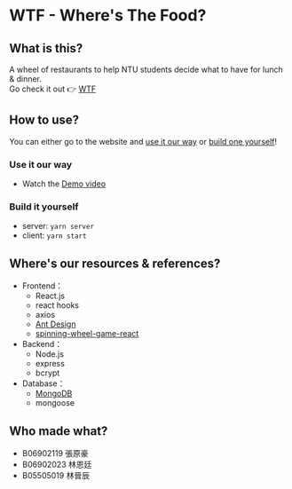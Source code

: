 # WTF - Where's The Food?

## What is this?
A wheel of restaurants to help NTU students decide what to have for lunch & dinner.  
Go check it out 👉 [WTF](https://lin9999.github.io/Wheel-of-Restaurants/)

## How to use?
You can either go to the website and [use it our way](#use-it-our-way) or [build one yourself](#build-it-yourself)!

### Use it our way
+ Watch the [Demo video](https://www.youtube.com/watch?v=sO03RFtJH7E)

### Build it yourself
+ server: ```yarn server```
+ client: ```yarn start```

## Where's our resources & references?
+ Frontend：
    + React.js
    + react hooks
    + axios
    + [Ant Design](https://ant.design/components/overview/)
    + [spinning-wheel-game-react](https://github.com/hadriengerard/spinning-wheel-game-react/tree/master/)
+ Backend：
    + Node.js
    + express
    + bcrypt
+ Database： 
    + [MongoDB](https://www.mongodb.com/1)
    + mongoose

## Who made what?
+ B06902119   張原豪
+ B06902023   林恩廷
+ B05505019   林晉辰

